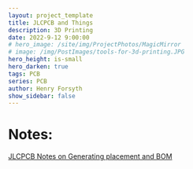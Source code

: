 ```yaml
---
layout: project_template
title: JLCPCB and Things
description: 3D Printing
date: 2022-9-12 9:00:00
# hero_image: /site/img/ProjectPhotos/MagicMirror
# image: /img/PostImages/tools-for-3d-printing.JPG
hero_height: is-small
hero_darken: true
tags: PCB
series: PCB
author: Henry Forsyth
show_sidebar: false
---
```


# Notes:

[JLCPCB Notes on Generating placement and BOM](https://support.jlcpcb.com/article/84-how-to-generate-the-bom-and-centroid-file-from-kicad)


